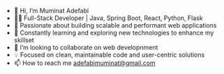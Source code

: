 - 👋 Hi, I’m Muminat Adefabi
- 👨‍💻 Full-Stack Developer | Java, Spring Boot, React, Python, Flask
- 🔧 Passionate about building scalable and performant web applications
- 🌱 Constantly learning and exploring new technologies to enhance my skillset
- 💞️ I’m looking to collaborate on web developnment
- 💡 Focused on clean, maintainable code and user-centric solutions
- 📫 How to reach me adefabimuminat@gmail.com

<!---
Mhee-narh2328/Mhee-narh2328 is a ✨ special ✨ repository because its `README.md` (this file) appears on your GitHub profile.
You can click the Preview link to take a look at your changes.
--->
